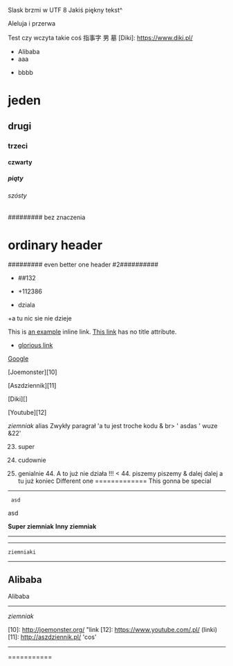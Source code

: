 Slask brzmi w UTF 8
Jakiś piękny tekst^

Aleluja i przerwa

Test czy wczyta 
takie coś 指事字 男  墓 
[Diki]: https://www.diki.pl/ 
+ Alibaba
+ aaa
- bbbb

# jeden
## drugi
### trzeci
#### czwarty
##### piąty
###### szósty
######### bez znaczenia

# ordinary header ####

######### even better one header #2##########
+ ##132
- +112386
+ dziala

+a tu nic sie nie dzieje


This is [an example](http://example.com/ "Title") inline link.
[This link](http://example.net/) has no title attribute.

  * [glorious link](http://xkcd.com/ "xkcd") 

[Google](http://google.com/ "Google")

[Joemonster][10]

[Aszdziennik][11]

[Diki][]

[Youtube][12]


_ziemniak_ alias
Zwykły paragrał 'a tu jest troche kodu & br> ' asdas ' wuze &22'

23. super

34. cudownie
 33. genialnie
    44. A to już nie działa !!! <
	44. piszemy piszemy & <asd>
            dalej dalej 
           a tu już koniec
Different one
=============
This gonna be special

-------------

     asd
asd

**Super ziemniak** 
__Inny ziemniak__
________________________

** *** **
	ziemniaki
- - -
Alibaba
------------
Alibaba 
_______

*ziemniak* 

[10]: http://joemonster.org/ "link
[12]: https://www.youtube.com/.pl/ (linki)
[11]: http://aszdziennik.pl/ 'cos'

_________________

===========
